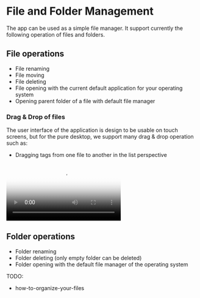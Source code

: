 # File and Folder Management

The app can be used as a simple file manager. It support currently the following operation of files and folders.

## File operations

* File renaming
* File moving
* File deleting
* File opening with the current default application for your operating system
* Opening parent folder of a file with default file manager

### Drag & Drop of files

The user interface of the application is design to be usable on touch screens, but for the pure desktop, we support many drag & drop operation such as:

* Dragging tags from one file to another in the list perspective

<video src="/media/tagspaces-drag-drop.mp4" autoplay="true" loop="true" poster="/media/tagspaces-drag-drop.png" class="img-responsive"></video>

## Folder operations

* Folder renaming
* Folder deleting (only empty folder can be deleted)
* Folder opening with the default file manager of the operating system


TODO:

* how-to-organize-your-files